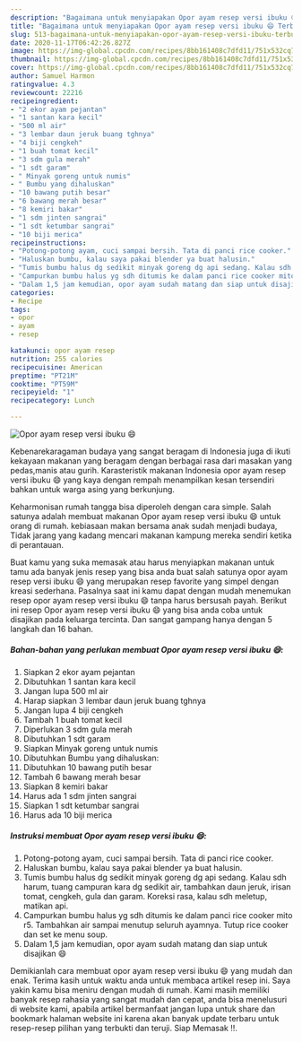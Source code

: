 ```yaml
---
description: "Bagaimana untuk menyiapakan Opor ayam resep versi ibuku 😄 Terbukti"
title: "Bagaimana untuk menyiapakan Opor ayam resep versi ibuku 😄 Terbukti"
slug: 513-bagaimana-untuk-menyiapakan-opor-ayam-resep-versi-ibuku-terbukti
date: 2020-11-17T06:42:26.827Z
image: https://img-global.cpcdn.com/recipes/8bb161408c7dfd11/751x532cq70/opor-ayam-resep-versi-ibuku-😄-foto-resep-utama.jpg
thumbnail: https://img-global.cpcdn.com/recipes/8bb161408c7dfd11/751x532cq70/opor-ayam-resep-versi-ibuku-😄-foto-resep-utama.jpg
cover: https://img-global.cpcdn.com/recipes/8bb161408c7dfd11/751x532cq70/opor-ayam-resep-versi-ibuku-😄-foto-resep-utama.jpg
author: Samuel Harmon
ratingvalue: 4.3
reviewcount: 22216
recipeingredient:
- "2 ekor ayam pejantan"
- "1 santan kara kecil"
- "500 ml air"
- "3 lembar daun jeruk buang tghnya"
- "4 biji cengkeh"
- "1 buah tomat kecil"
- "3 sdm gula merah"
- "1 sdt garam"
- " Minyak goreng untuk numis"
- " Bumbu yang dihaluskan"
- "10 bawang putih besar"
- "6 bawang merah besar"
- "8 kemiri bakar"
- "1 sdm jinten sangrai"
- "1 sdt ketumbar sangrai"
- "10 biji merica"
recipeinstructions:
- "Potong-potong ayam, cuci sampai bersih. Tata di panci rice cooker."
- "Haluskan bumbu, kalau saya pakai blender ya buat halusin."
- "Tumis bumbu halus dg sedikit minyak goreng dg api sedang. Kalau sdh harum, tuang campuran kara dg sedikit air, tambahkan daun jeruk, irisan tomat, cengkeh, gula dan garam. Koreksi rasa, kalau sdh meletup, matikan api."
- "Campurkan bumbu halus yg sdh ditumis ke dalam panci rice cooker mito r5. Tambahkan air sampai menutup seluruh ayamnya. Tutup rice cooker dan set ke menu soup."
- "Dalam 1,5 jam kemudian, opor ayam sudah matang dan siap untuk disajikan 😄"
categories:
- Recipe
tags:
- opor
- ayam
- resep

katakunci: opor ayam resep 
nutrition: 255 calories
recipecuisine: American
preptime: "PT21M"
cooktime: "PT59M"
recipeyield: "1"
recipecategory: Lunch

---
```



![Opor ayam resep versi ibuku 😄](https://img-global.cpcdn.com/recipes/8bb161408c7dfd11/751x532cq70/opor-ayam-resep-versi-ibuku-😄-foto-resep-utama.jpg)

Kebenarekaragaman budaya yang sangat beragam di Indonesia juga di ikuti kekayaan makanan yang beragam dengan berbagai rasa dari masakan yang pedas,manis atau gurih. Karasteristik makanan Indonesia opor ayam resep versi ibuku 😄 yang kaya dengan rempah menampilkan kesan tersendiri bahkan untuk warga asing yang berkunjung.




Keharmonisan rumah tangga bisa diperoleh dengan cara simple. Salah satunya adalah membuat makanan Opor ayam resep versi ibuku 😄 untuk orang di rumah. kebiasaan makan bersama anak sudah menjadi budaya, Tidak jarang yang kadang mencari makanan kampung mereka sendiri ketika di perantauan.

Buat kamu yang suka memasak atau harus menyiapkan makanan untuk tamu ada banyak jenis resep yang bisa anda buat salah satunya opor ayam resep versi ibuku 😄 yang merupakan resep favorite yang simpel dengan kreasi sederhana. Pasalnya saat ini kamu dapat dengan mudah menemukan resep opor ayam resep versi ibuku 😄 tanpa harus bersusah payah.
Berikut ini resep Opor ayam resep versi ibuku 😄 yang bisa anda coba untuk disajikan pada keluarga tercinta. Dan sangat gampang hanya dengan 5 langkah dan 16 bahan.


<!--inarticleads1-->

##### Bahan-bahan yang perlukan membuat Opor ayam resep versi ibuku 😄:

1. Siapkan 2 ekor ayam pejantan
1. Dibutuhkan 1 santan kara kecil
1. Jangan lupa 500 ml air
1. Harap siapkan 3 lembar daun jeruk buang tghnya
1. Jangan lupa 4 biji cengkeh
1. Tambah 1 buah tomat kecil
1. Diperlukan 3 sdm gula merah
1. Dibutuhkan 1 sdt garam
1. Siapkan  Minyak goreng untuk numis
1. Dibutuhkan  Bumbu yang dihaluskan:
1. Dibutuhkan 10 bawang putih besar
1. Tambah 6 bawang merah besar
1. Siapkan 8 kemiri bakar
1. Harus ada 1 sdm jinten sangrai
1. Siapkan 1 sdt ketumbar sangrai
1. Harus ada 10 biji merica




<!--inarticleads2-->

##### Instruksi membuat  Opor ayam resep versi ibuku 😄:

1. Potong-potong ayam, cuci sampai bersih. Tata di panci rice cooker.
1. Haluskan bumbu, kalau saya pakai blender ya buat halusin.
1. Tumis bumbu halus dg sedikit minyak goreng dg api sedang. Kalau sdh harum, tuang campuran kara dg sedikit air, tambahkan daun jeruk, irisan tomat, cengkeh, gula dan garam. Koreksi rasa, kalau sdh meletup, matikan api.
1. Campurkan bumbu halus yg sdh ditumis ke dalam panci rice cooker mito r5. Tambahkan air sampai menutup seluruh ayamnya. Tutup rice cooker dan set ke menu soup.
1. Dalam 1,5 jam kemudian, opor ayam sudah matang dan siap untuk disajikan 😄




Demikianlah cara membuat opor ayam resep versi ibuku 😄 yang mudah dan enak. Terima kasih untuk waktu anda untuk membaca artikel resep ini. Saya yakin kamu bisa meniru dengan mudah di rumah. Kami masih memiliki banyak resep rahasia yang sangat mudah dan cepat, anda bisa menelusuri di website kami, apabila artikel bermanfaat jangan lupa untuk share dan bookmark halaman website ini karena akan banyak update terbaru untuk resep-resep pilihan yang terbukti dan teruji. Siap Memasak !!. 

